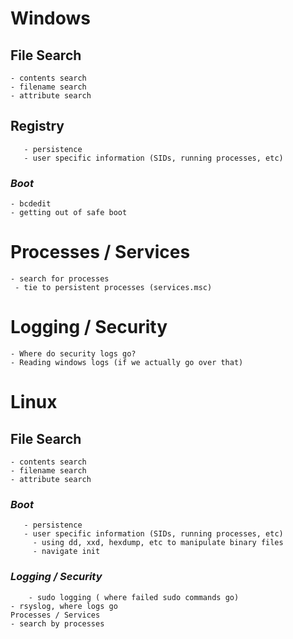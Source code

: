 # Windows
	
 ## File Search
	- contents search
	- filename search
	- attribute search

## Registry
	   - persistence
	   - user specific information (SIDs, running processes, etc)
### *Boot*
    - bcdedit
    - getting out of safe boot	
 # Processes / Services
    - search for processes
     - tie to persistent processes (services.msc)	
# Logging / Security
    - Where do security logs go?
    - Reading windows logs (if we actually go over that)
# Linux
## File Search
    - contents search
    - filename search
    - attribute search   
### *Boot*
	   - persistence
	   - user specific information (SIDs, running processes, etc)
		 - using dd, xxd, hexdump, etc to manipulate binary files
		 - navigate init
### *Logging / Security*
		- sudo logging ( where failed sudo commands go)
    - rsyslog, where logs go
	Processes / Services
    - search by processes
